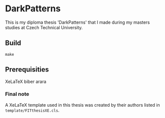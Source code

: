 # DarkPatterns

This is my diploma thesis 'DarkPatterns' that I made during my masters studies at Czech Technical University.

## Build

`make`

## Prerequisities

XeLaTeX
biber
arara

### Final note

A XeLaTeX template used in this thesis was created by their authors listed in `template/FITthesisXE.cls`.
